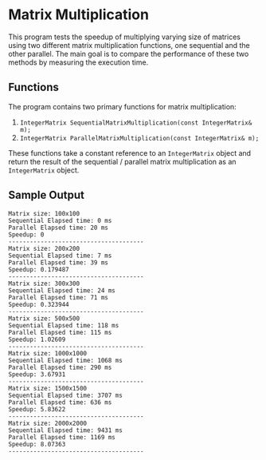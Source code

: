 # Matrix Multiplication 

This program tests the speedup of multiplying varying size of matrices using two different matrix multiplication functions, one sequential and the other parallel. The main goal is to compare the performance of these two methods by measuring the execution time.

## Functions

The program contains two primary functions for matrix multiplication:

1. `IntegerMatrix SequentialMatrixMultiplication(const IntegerMatrix& m);`
2. `IntegerMatrix ParallelMatrixMultiplication(const IntegerMatrix& m);`

These functions take a constant reference to an `IntegerMatrix` object and return the result of the sequential / parallel matrix multiplication as an `IntegerMatrix` object.

## Sample Output

```
Matrix size: 100x100
Sequential Elapsed time: 0 ms
Parallel Elapsed time: 20 ms
Speedup: 0
--------------------------------------
Matrix size: 200x200
Sequential Elapsed time: 7 ms
Parallel Elapsed time: 39 ms
Speedup: 0.179487
--------------------------------------
Matrix size: 300x300
Sequential Elapsed time: 24 ms
Parallel Elapsed time: 71 ms
Speedup: 0.323944
--------------------------------------
Matrix size: 500x500
Sequential Elapsed time: 118 ms
Parallel Elapsed time: 115 ms
Speedup: 1.02609
--------------------------------------
Matrix size: 1000x1000
Sequential Elapsed time: 1068 ms
Parallel Elapsed time: 290 ms
Speedup: 3.67931
--------------------------------------
Matrix size: 1500x1500
Sequential Elapsed time: 3707 ms
Parallel Elapsed time: 636 ms
Speedup: 5.83622
--------------------------------------
Matrix size: 2000x2000
Sequential Elapsed time: 9431 ms
Parallel Elapsed time: 1169 ms
Speedup: 8.07363
--------------------------------------
```